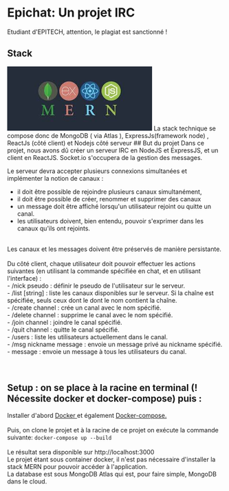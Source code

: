 
# Epichat: Un projet IRC
Etudiant d'EPITECH, attention, le plagiat est sanctionné ! 
## Stack 
<img alt="Mern stack" src="https://raw.githubusercontent.com/Daviran/EpiChat/main/assets/MERN.jpeg" />
 La stack technique se compose donc de MongoDB ( via Atlas ), ExpressJs(framework node) , ReactJs (côté client) et Nodejs côté serveur
## But du projet
Dans ce projet, nous avons dû créer un serveur IRC en NodeJS et ExpressJS, et un client en ReactJS. Socket.io s'occupera de la gestion des messages. <br>

Le serveur devra accepter plusieurs connexions simultanées et implémenter la notion de canaux :
- il doit être possible de rejoindre plusieurs canaux simultanément,
- il doit être possible de créer, renommer et supprimer des canaux
- un message doit être affiché lorsqu'un utilisateur rejoint ou quitte un canal.
- les utilisateurs doivent, bien entendu, pouvoir s'exprimer dans les canaux qu'ils ont rejoints.

<br> 
Les canaux et les messages doivent être préservés de manière persistante.
<br><br>
Du côté client, chaque utilisateur doit pouvoir effectuer les actions suivantes (en utilisant la commande spécifiée en
chat, et en utilisant l'interface) : <br> 
- /nick pseudo : définir le pseudo de l'utilisateur sur le serveur. <br>
- /list [string] : liste les canaux disponibles sur le serveur. Si la chaîne est spécifiée, seuls ceux dont le
dont le nom contient la chaîne.<br>
- /create channel : crée un canal avec le nom spécifié.<br>
- /delete channel : supprime le canal avec le nom spécifié.<br>
- /join channel : joindre le canal spécifié.<br>
- /quit channel : quitte le canal spécifié.<br>
- /users : liste les utilisateurs actuellement dans le canal.<br>
- /msg nickname message : envoie un message privé au nickname spécifié.<br>
- message : envoie un message à tous les utilisateurs du canal.<br>
<br><br>

## Setup : on se place à la racine en terminal (! Nécessite docker et docker-compose) puis : 

Installer d'abord <a href= "https://docs.docker.com/get-docker/" > Docker </a>  et également <a href="https://docs.docker.com/compose/install/"> Docker-compose.</a>
  <br><br>
Puis, on clone le projet et à la racine de ce projet on exécute la commande suivante: 
  ``` docker-compose up --build ```
  <br><br>
  Le résultat sera disponible sur http://localhost:3000 <br>
  Le projet étant sous container docker, il n'est pas nécessaire d'installer la stack MERN pour pouvoir accéder à l'application. <br>
  La database est sous MongoDB Atlas qui est, pour faire simple, MongoDB dans le cloud. 
